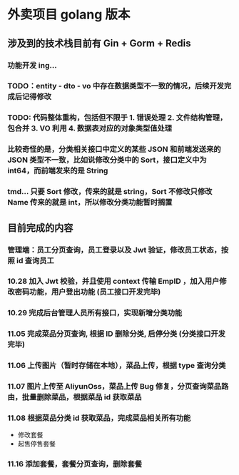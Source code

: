 # 外卖项目 golang 版本
## 涉及到的技术栈目前有 Gin + Gorm + Redis
### 功能开发 ing... 
### TODO：entity - dto - vo 中存在数据类型不一致的情况，后续开发完成后记得修改
### TODO: 代码整体重构，包括但不限于 1. 错误处理 2. 文件结构管理，包合并 3. VO 利用 4. 数据表对应的对象类型值处理
### 比较奇怪的是，分类相关接口中定义的某些 JSON 和前端发送来的 JSON 类型不一致，比如说修改分类中的 Sort，接口定义中为 int64，而前端发来的是 String
### tmd... 只要 Sort 修改，传来的就是 string，Sort 不修改只修改 Name 传来的就是 int，所以修改分类功能暂时搁置
## 目前完成的内容
### 管理端：员工分页查询，员工登录以及 Jwt 验证，修改员工状态，按照 id 查询员工
### 10.28 加入 Jwt 校验，并且使用 context 传输 EmpID ，加入用户修改密码功能，用户登出功能 (员工接口开发完毕)
### 10.29 完成后台管理人员所有接口，实现新增分类功能
### 11.05 完成菜品分页查询, 根据 ID 删除分类, 启停分类 (分类接口开发完毕)
### 11.06 上传图片（暂时存储在本地），菜品上传，根据 type 查询分类
### 11.07 图片上传至 AliyunOss，菜品上传 Bug 修复，分页查询菜品路由，批量删除菜品，根据菜品 id 获取菜品
### 11.08 根据菜品分类 id 获取菜品，完成菜品相关所有功能
- 修改套餐
- 起售停售套餐
### 11.16 添加套餐，套餐分页查询，删除套餐